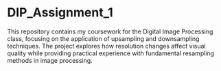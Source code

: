 # DIP_Assignment_1
This repository contains my coursework for the Digital Image Processing class, focusing on the application of upsampling and downsampling techniques. The project explores how resolution changes affect visual quality while providing practical experience with fundamental resampling methods in image processing.
